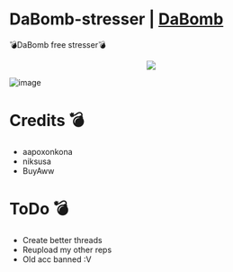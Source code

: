 # DaBomb-stresser | [DaBomb](https://github.com/Aapoxix/DaBomb-stresser)
💣DaBomb free stresser💣
<center>
  <img src="https://madewithlove.now.sh/fi?heart=true&colorB=%23387fdc&template=plastic">
</center>

![image](https://github.com/Aapoxix/DaBomb-stresser/assets/140962895/8642bcbe-dfcd-4d03-9d0d-5ee8baea4557)

# Credits 💣
- aapoxonkona
- niksusa
- BuyAww

# ToDo 💣
- Create better threads
- Reupload my other reps
- Old acc banned :V
